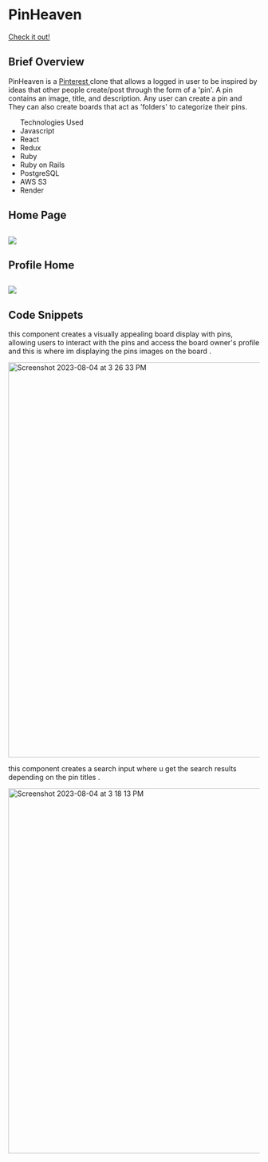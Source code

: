 <h1> PinHeaven</h1>

<a href="https://pinheaven.onrender.com/">Check it out! </a>

<h2>Brief Overview</h2>
<p>PinHeaven is a <a href="https://www.pinterest.com/"> Pinterest </a> clone that allows a logged in user to be inspired by ideas that other people create/post through the form of a 'pin'. A pin contains an image, title, and description. Any user can create a pin and  They can also create boards that act as 'folders' to categorize their pins.</p>

<ul>Technologies Used

<li>Javascript</li>
<li>React</li>
<li>Redux</li>
<li>Ruby</li>
<li>Ruby on Rails</li>
<li>PostgreSQL</li>
<li>AWS S3</li>
<li>Render</li>
</ul>

<h2>Home Page<h2>

<img src="https://github.com/AsmaaEliwa/pinHeaven/assets/63536619/fef02b4d-9ba6-4fa2-9ef7-d119030b575a"/>

<h2>Profile Home<h2>
<img src="https://github.com/AsmaaEliwa/pinHeaven/assets/63536619/68d03cbb-bba3-4a1f-b155-a990fa4f1dd8" />


<h2>Code Snippets</h2>

<p>this component creates a visually appealing board display with pins, allowing users to interact with the pins and access the board owner's profile and this is where im displaying the pins images on the board .</p>

<img width="791" alt="Screenshot 2023-08-04 at 3 26 33 PM" src="https://github.com/AsmaaEliwa/pinHeaven/assets/63536619/d9915ef1-ce88-4674-8341-8e3d6428fead">



<p>this component creates a search input where u get the search results depending  on the pin titles  .</p>

<img width="731" alt="Screenshot 2023-08-04 at 3 18 13 PM" src="https://github.com/AsmaaEliwa/pinHeaven/assets/63536619/64db4a6f-aa5c-4929-9993-c162e3136443">

